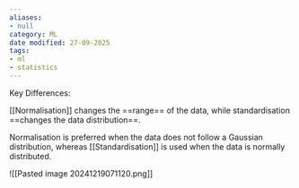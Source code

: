 ```yaml
---
aliases:
- null
category: ML
date modified: 27-09-2025
tags:
- ml
- statistics
---
```

Key Differences:

[[Normalisation]] changes the ==range== of the data, while standardisation ==changes the data distribution==.

Normalisation is preferred when the data does not follow a Gaussian distribution, whereas [[Standardisation]] is used when the data is normally distributed.

![[Pasted image 20241219071120.png]]



